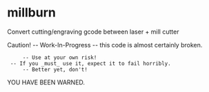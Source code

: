 # millburn
Convert cutting/engraving gcode between laser + mill cutter

Caution! -- Work-In-Progress -- this code is almost certainly broken.

         -- Use at your own risk! 
	 -- If you _must_ use it, expect it to fail horribly.
         -- Better yet, don't!

YOU HAVE BEEN WARNED.
